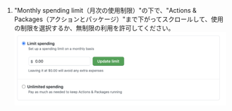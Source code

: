 1. "Monthly spending limit（月次の使用制限）"の下で、"Actions & Packages（アクションとパッケージ）"まで下がってスクロールして、使用の制限を選択するか、無制限の利用を許可してください。 ![料金を制限するか、無制限にするかのラジオボタン](/assets/images/help/billing/limit-or-unlimited.png)

